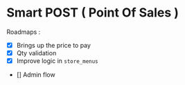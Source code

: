 # Smart POST ( Point Of Sales )

Roadmaps :
- [x] Brings up the price to pay
- [x] Qty validation
- [x] Improve logic in `store_menus`
- [] Admin flow